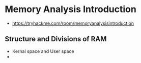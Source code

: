 # Memory Analysis Introduction
- https://tryhackme.com/room/memoryanalysisintroduction

## Structure and Divisions of RAM
- Kernal space and User space
- 
